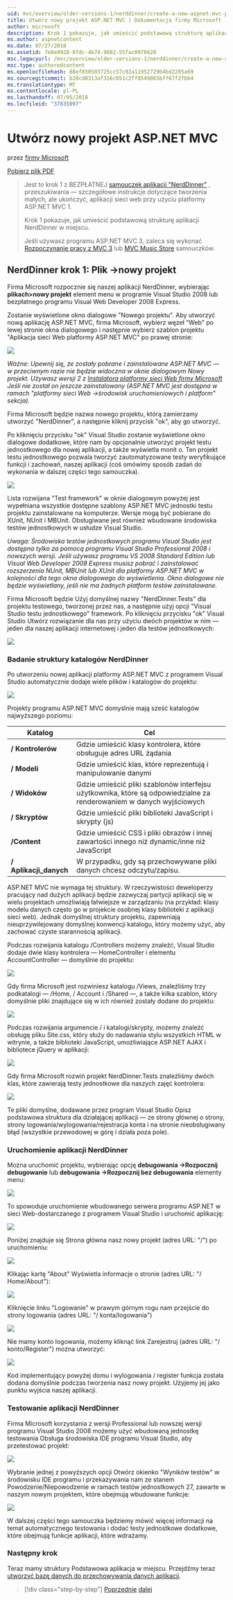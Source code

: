 ```yaml
---
uid: mvc/overview/older-versions-1/nerddinner/create-a-new-aspnet-mvc-project
title: Utwórz nowy projekt ASP.NET MVC | Dokumentacja firmy Microsoft
author: microsoft
description: Krok 1 pokazuje, jak umieścić podstawową strukturę aplikacji NerdDinner w miejscu.
ms.author: aspnetcontent
ms.date: 07/27/2010
ms.assetid: 7e0e9928-8fdc-4b74-9882-55fac0976628
msc.legacyurl: /mvc/overview/older-versions-1/nerddinner/create-a-new-aspnet-mvc-project
msc.type: authoredcontent
ms.openlocfilehash: 88ef850503725cc57c92a11952729b4bd2205a69
ms.sourcegitcommit: b28cd0313af316c051c2ff8549865bff67f2fbb4
ms.translationtype: MT
ms.contentlocale: pl-PL
ms.lasthandoff: 07/05/2018
ms.locfileid: "37835097"
---
```

<a name="create-a-new-aspnet-mvc-project"></a>Utwórz nowy projekt ASP.NET MVC
====================
przez [firmy Microsoft](https://github.com/microsoft)

[Pobierz plik PDF](http://aspnetmvcbook.s3.amazonaws.com/aspnetmvc-nerdinner_v1.pdf)

> Jest to krok 1 z BEZPŁATNEJ [samouczek aplikacji "NerdDinner"](introducing-the-nerddinner-tutorial.md) , przeszukiwania — szczegółowe instrukcje dotyczące tworzenia małych, ale ukończyć, aplikacji sieci web przy użyciu platformy ASP.NET MVC 1.
> 
> Krok 1 pokazuje, jak umieścić podstawową strukturę aplikacji NerdDinner w miejscu.
> 
> Jeśli używasz programu ASP.NET MVC 3, zaleca się wykonać [Rozpoczynanie pracy z MVC 3](../../older-versions/getting-started-with-aspnet-mvc3/cs/intro-to-aspnet-mvc-3.md) lub [MVC Music Store](../../older-versions/mvc-music-store/mvc-music-store-part-1.md) samouczków.


## <a name="nerddinner-step-1-file-gtnew-project"></a>NerdDinner krok 1: Plik -&gt;nowy projekt

Firma Microsoft rozpocznie się naszej aplikacji NerdDinner, wybierając **plikach&gt;nowy projekt** element menu w programie Visual Studio 2008 lub bezpłatnego programu Visual Web Developer 2008 Express.

Zostanie wyświetlone okno dialogowe "Nowego projektu". Aby utworzyć nową aplikację ASP.NET MVC, firma Microsoft, wybierz węzeł "Web" po lewej stronie okna dialogowego i następnie wybierz szablon projektu "Aplikacja sieci Web platformy ASP.NET MVC" po prawej stronie:

![](create-a-new-aspnet-mvc-project/_static/image1.png)

*Ważne: Upewnij się, że zostały pobrane i zainstalowane ASP.NET MVC — w przeciwnym razie nie będzie widoczna w oknie dialogowym Nowy projekt. Używasz wersji 2 z [Instalatora platformy sieci Web firmy Microsoft](https://www.microsoft.com/web/downloads/platform.aspx) Jeśli nie został on jeszcze zainstalowany (ASP.NET MVC jest dostępna w ramach "platformy sieci Web -&gt;środowisk uruchomieniowych i platform" sekcja).*

Firma Microsoft będzie nazwa nowego projektu, którą zamierzamy utworzyć "NerdDinner", a następnie kliknij przycisk "ok", aby go utworzyć.

Po kliknięciu przycisku "ok" Visual Studio zostanie wyświetlone okno dialogowe dodatkowe, które nam by opcjonalnie utworzyć projekt testu jednostkowego dla nowej aplikacji, a także wyświetla monit o. Ten projekt testu jednostkowego pozwala tworzyć zautomatyzowane testy weryfikujące funkcji i zachowań, naszej aplikacji (coś omówimy sposób zadań do wykonania w dalszej części tego samouczka).

![](create-a-new-aspnet-mvc-project/_static/image2.png)

Lista rozwijana "Test framework" w oknie dialogowym powyżej jest wypełniana wszystkie dostępne szablony ASP.NET MVC jednostki testu projektu zainstalowane na komputerze. Wersje mogą być pobierane do XUnit, NUnit i MBUnit. Obsługiwane jest również wbudowane środowiska testów jednostkowych w usłudze Visual Studio.

*Uwaga: Środowiska testów jednostkowych programu Visual Studio jest dostępna tylko za pomocą programu Visual Studio Professional 2008 i nowszych wersji. Jeśli używasz programu VS 2008 Standard Edition lub Visual Web Developer 2008 Express musisz pobrać i zainstalować rozszerzenia NUnit, MBUnit lub XUnit dla platformy ASP.NET MVC w kolejności dla tego okna dialogowego do wyświetlenia. Okno dialogowe nie będzie wyświetlany, jeśli nie ma żadnych platform testów zainstalowane.*

Firma Microsoft będzie Użyj domyślnej nazwy "NerdDinner.Tests" dla projektu testowego, tworzonej przez nas, a następnie użyj opcji "Visual Studio testu jednostkowego" framework. Po kliknięciu przycisku "ok" Visual Studio Utwórz rozwiązanie dla nas przy użyciu dwóch projektów w nim — jeden dla naszej aplikacji internetowej i jeden dla testów jednostkowych:

![](create-a-new-aspnet-mvc-project/_static/image3.png)

### <a name="examining-the-nerddinner-directory-structure"></a>Badanie struktury katalogów NerdDinner

Po utworzeniu nowej aplikacji platformy ASP.NET MVC z programem Visual Studio automatycznie dodaje wiele plików i katalogów do projektu:

![](create-a-new-aspnet-mvc-project/_static/image4.png)

Projekty programu ASP.NET MVC domyślnie mają sześć katalogów najwyższego poziomu:

| **Katalog** | **Cel** |
| --- | --- |
| **/ Kontrolerów** | Gdzie umieścić klasy kontrolera, które obsługuje adres URL żądania |
| **/ Modeli** | Gdzie umieścić klas, które reprezentują i manipulowanie danymi |
| **/ Widoków** | Gdzie umieścić pliki szablonów interfejsu użytkownika, które są odpowiedzialne za renderowaniem w danych wyjściowych |
| **/ Skryptów** | Gdzie umieścić pliki biblioteki JavaScript i skrypty (js) |
| **/Content** | Gdzie umieścić CSS i pliki obrazów i innej zawartości innego niż dynamic/inne niż JavaScript |
| **/ Aplikacji\_danych** | W przypadku, gdy są przechowywane pliki danych chcesz odczytu/zapisu. |

ASP.NET MVC nie wymaga tej struktury. W rzeczywistości deweloperzy pracujący nad dużych aplikacji będzie zazwyczaj partycji aplikacji się w wielu projektach umożliwiają łatwiejsze w zarządzaniu (na przykład: klasy modelu danych często go w projekcie osobnej klasy biblioteki z aplikacji sieci web). Jednak domyślnej struktury projektu, zapewniają nieuprzywilejowany domyślnej konwencji katalogu, który możemy użyć, aby zachować czyste starannością aplikacji.

Podczas rozwijania katalogu /Controllers możemy znaleźć, Visual Studio dodaje dwie klasy kontrolera — HomeController i elementu AccountController — domyślnie do projektu:

![](create-a-new-aspnet-mvc-project/_static/image5.png)

Gdy firma Microsoft jest rozwiniesz katalogu /Views, znaleźliśmy trzy podkatalogi — /Home, / Account i /Shared —, a także kilka szablon, który domyślnie pliki znajdujące się w ich również zostały dodane do projektu:

![](create-a-new-aspnet-mvc-project/_static/image6.png)

Podczas rozwijania argumencie / i katalogi/skrypty, możemy znaleźć obsługę pliku Site.css, który służy do nadawania stylu wszystkich HTML w witrynie, a także biblioteki JavaScript, umożliwiające ASP.NET AJAX i bibliotece jQuery w aplikacji:

![](create-a-new-aspnet-mvc-project/_static/image7.png)

Gdy firma Microsoft rozwiń projekt NerdDinner.Tests znaleźliśmy dwóch klas, które zawierają testy jednostkowe dla naszych zajęć kontrolera:

![](create-a-new-aspnet-mvc-project/_static/image8.png)

Te pliki domyślne, dodawane przez program Visual Studio Opisz podstawowa struktura dla działającej aplikacji — ze strony głównej o strony, strony logowania/wylogowania/rejestracja konta i na stronie nieobsługiwany błąd (wszystkie przewodowej w górę i działa poza pole).

### <a name="running-the-nerddinner-application"></a>Uruchomienie aplikacji NerdDinner

Można uruchomić projektu, wybierając opcję **debugowania -&gt;Rozpocznij debugowanie** lub **debugowania -&gt;Rozpocznij bez debugowania** elementy menu:

![](create-a-new-aspnet-mvc-project/_static/image9.png)

To spowoduje uruchomienie wbudowanego serwera programu ASP.NET w sieci Web-dostarczanego z programem Visual Studio i uruchomić aplikację:

![](create-a-new-aspnet-mvc-project/_static/image10.png)

Poniżej znajduje się Strona główna nasz nowy projekt (adres URL: "/") po uruchomieniu:

![](create-a-new-aspnet-mvc-project/_static/image11.png)

Klikając kartę "About" Wyświetla informacje o stronie (adres URL: "/ Home/About"):

![](create-a-new-aspnet-mvc-project/_static/image12.png)

Kliknięcie linku "Logowanie" w prawym górnym rogu nam przejście do strony logowania (adres URL: "/ konta/logowania")

![](create-a-new-aspnet-mvc-project/_static/image13.png)

Nie mamy konto logowania, możemy kliknąć link Zarejestruj (adres URL: "/ konto/Register") można utworzyć:

![](create-a-new-aspnet-mvc-project/_static/image14.png)

Kod implementujący powyżej domu i wylogowania / register funkcja została dodana domyślnie podczas tworzenia nasz nowy projekt. Użyjemy jej jako punktu wyjścia naszej aplikacji.

### <a name="testing-the-nerddinner-application"></a>Testowanie aplikacji NerdDinner

Firma Microsoft korzystania z wersji Professional lub nowszej wersji programu Visual Studio 2008 możemy użyć wbudowaną jednostkę testowania Obsługa środowiska IDE programu Visual Studio, aby przetestować projekt:

![](create-a-new-aspnet-mvc-project/_static/image15.png)

Wybranie jednej z powyższych opcji Otwórz okienko "Wyników testów" w środowisku IDE programu i przekazywania nam ze stanem Powodzenie/Niepowodzenie w ramach testów jednostkowych 27, zawarte w naszym nowym projektem, które obejmują wbudowane funkcje:

![](create-a-new-aspnet-mvc-project/_static/image16.png)

W dalszej części tego samouczka będziemy mówić więcej informacji na temat automatycznego testowania i dodać testy jednostkowe dodatkowe, które obejmują funkcje aplikacji, które wdrażamy.

### <a name="next-step"></a>Następny krok

Teraz mamy struktury Podstawowa aplikacja w miejscu. Przejdźmy teraz [utworzyć bazę danych do przechowywania danych aplikacji](create-a-database.md).

> [!div class="step-by-step"]
> [Poprzednie](introducing-the-nerddinner-tutorial.md)
> [dalej](create-a-database.md)
